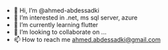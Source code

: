 - 👋 Hi, I’m @ahmed-abdessadki
- 👀 I’m interested in .net, ms sql server, azure
- 🌱 I’m currently learning flutter
- 💞️ I’m looking to collaborate on ...
- 📫 How to reach me ahmed.abdessadki@gmail.com

<!---
ahmed-abdessadki/ahmed-abdessadki is a ✨ special ✨ repository because its `README.md` (this file) appears on your GitHub profile.
You can click the Preview link to take a look at your changes.
--->
